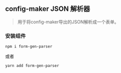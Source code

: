 ## config-maker JSON 解析器
>用于将config-maker导出的JSON解析成一个表单。

### 安装组件
```
npm i form-gen-parser
```
或者
```
yarn add form-gen-parser
```